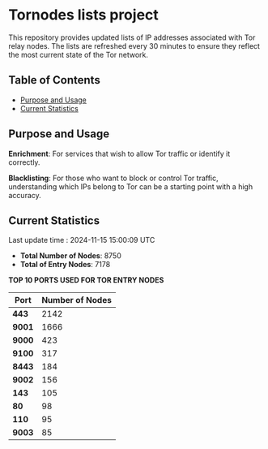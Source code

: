 # Tornodes lists project

This repository provides updated lists of IP addresses associated with Tor relay nodes. The lists are refreshed every 30 minutes to ensure they reflect the most current state of the Tor network.

## Table of Contents

- [Purpose and Usage](#purpose-and-usage)
- [Current Statistics](#current-statistics)


## Purpose and Usage

**Enrichment**: For services that wish to allow Tor traffic or identify it correctly.

**Blacklisting**: For those who want to block or control Tor traffic, understanding which IPs belong to Tor can be a starting point with a high accuracy.

## Current Statistics

Last update time : 2024-11-15 15:00:09 UTC

- **Total Number of Nodes**: 8750
- **Total of Entry Nodes**: 7178

**TOP 10 PORTS USED FOR TOR ENTRY NODES**

| **Port** | **Number of Nodes** |
|------|-----------------|
| **443**   | 2142  |
| **9001**   | 1666  |
| **9000**   | 423  |
| **9100**   | 317  |
| **8443**   | 184  |
| **9002**   | 156  |
| **143**   | 105  |
| **80**   | 98  |
| **110**   | 95  |
| **9003**   | 85  |

